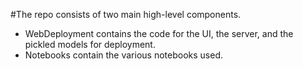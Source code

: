 #The repo consists of two main high-level components.

- WebDeployment contains the code for the UI, the server, and the pickled models for deployment.
- Notebooks contain the various notebooks used.
